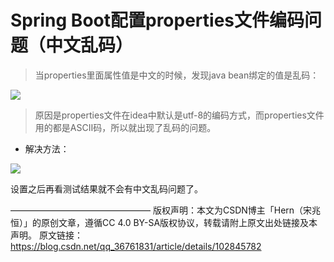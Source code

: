 # Spring Boot配置properties文件编码问题（中文乱码）

> 当properties里面属性值是中文的时候，发现java bean绑定的值是乱码：

![](https://img-blog.csdnimg.cn/20191031205910847.png?x-oss-process=image/watermark,type_ZmFuZ3poZW5naGVpdGk,shadow_10,text_aHR0cHM6Ly9ibG9nLmNzZG4ubmV0L3FxXzM2NzYxODMx,size_16,color_FFFFFF,t_70)

> 原因是properties文件在idea中默认是utf-8的编码方式，而properties文件用的都是ASCII码，所以就出现了乱码的问题。

* 解决方法：

![](https://img-blog.csdnimg.cn/20191031205956636.png?x-oss-process=image/watermark,type_ZmFuZ3poZW5naGVpdGk,shadow_10,text_aHR0cHM6Ly9ibG9nLmNzZG4ubmV0L3FxXzM2NzYxODMx,size_16,color_FFFFFF,t_70)

设置之后再看测试结果就不会有中文乱码问题了。







————————————————
版权声明：本文为CSDN博主「Hern（宋兆恒）」的原创文章，遵循CC 4.0 BY-SA版权协议，转载请附上原文出处链接及本声明。
原文链接：https://blog.csdn.net/qq_36761831/article/details/102845782